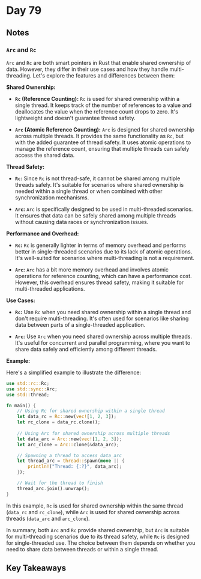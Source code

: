 # Day 79

## Notes

### `Arc` and `Rc`

`Arc` and `Rc` are both smart pointers in Rust that enable shared ownership of data. However, they differ in their use cases and how they handle multi-threading. Let's explore the features and differences between them:

**Shared Ownership:**

- **`Rc` (Reference Counting):** `Rc` is used for shared ownership within a single thread. It keeps track of the number of references to a value and deallocates the value when the reference count drops to zero. It's lightweight and doesn't guarantee thread safety.

- **`Arc` (Atomic Reference Counting):** `Arc` is designed for shared ownership across multiple threads. It provides the same functionality as `Rc`, but with the added guarantee of thread safety. It uses atomic operations to manage the reference count, ensuring that multiple threads can safely access the shared data.

**Thread Safety:**

- **`Rc`:** Since `Rc` is not thread-safe, it cannot be shared among multiple threads safely. It's suitable for scenarios where shared ownership is needed within a single thread or when combined with other synchronization mechanisms.

- **`Arc`:** `Arc` is specifically designed to be used in multi-threaded scenarios. It ensures that data can be safely shared among multiple threads without causing data races or synchronization issues.

**Performance and Overhead:**

- **`Rc`:** `Rc` is generally lighter in terms of memory overhead and performs better in single-threaded scenarios due to its lack of atomic operations. It's well-suited for scenarios where multi-threading is not a requirement.

- **`Arc`:** `Arc` has a bit more memory overhead and involves atomic operations for reference counting, which can have a performance cost. However, this overhead ensures thread safety, making it suitable for multi-threaded applications.

**Use Cases:**

- **`Rc`:** Use `Rc` when you need shared ownership within a single thread and don't require multi-threading. It's often used for scenarios like sharing data between parts of a single-threaded application.

- **`Arc`:** Use `Arc` when you need shared ownership across multiple threads. It's useful for concurrent and parallel programming, where you want to share data safely and efficiently among different threads.

**Example:**

Here's a simplified example to illustrate the difference:

```rust
use std::rc::Rc;
use std::sync::Arc;
use std::thread;

fn main() {
    // Using Rc for shared ownership within a single thread
    let data_rc = Rc::new(vec![1, 2, 3]);
    let rc_clone = data_rc.clone();
    
    // Using Arc for shared ownership across multiple threads
    let data_arc = Arc::new(vec![1, 2, 3]);
    let arc_clone = Arc::clone(&data_arc);

    // Spawning a thread to access data_arc
    let thread_arc = thread::spawn(move || {
        println!("Thread: {:?}", data_arc);
    });

    // Wait for the thread to finish
    thread_arc.join().unwrap();
}
```

In this example, `Rc` is used for shared ownership within the same thread (`data_rc` and `rc_clone`), while `Arc` is used for shared ownership across threads (`data_arc` and `arc_clone`).

In summary, both `Arc` and `Rc` provide shared ownership, but `Arc` is suitable for multi-threading scenarios due to its thread safety, while `Rc` is designed for single-threaded use. The choice between them depends on whether you need to share data between threads or within a single thread.

## Key Takeaways
